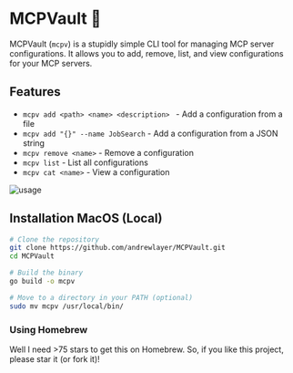 # MCPVault 🔐

MCPVault (`mcpv`) is a stupidly simple CLI tool for managing MCP server configurations.  It allows you to add, remove, list, and view configurations for your MCP servers.

## Features
 - `mcpv add <path> <name> <description> ` - Add a configuration from a file
 - `mcpv add "{}" --name JobSearch` - Add a configuration from a JSON string
 - `mcpv remove <name>` - Remove a configuration
 - `mcpv list` - List all configurations
 - `mcpv cat <name>` - View a configuration

![usage](usage.png)

## Installation MacOS (Local)
```bash
# Clone the repository
git clone https://github.com/andrewlayer/MCPVault.git
cd MCPVault

# Build the binary
go build -o mcpv

# Move to a directory in your PATH (optional)
sudo mv mcpv /usr/local/bin/
```

### Using Homebrew
Well I need >75 stars to get this on Homebrew. So, if you like this project, please star it (or fork it)!